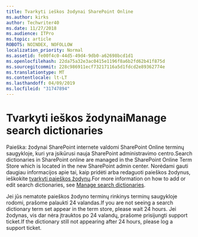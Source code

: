 ```yaml
---
title: Tvarkyti ieškos žodynai SharePoint Online
ms.author: kirks
author: Techwriter40
ms.date: 11/27/2018
ms.audience: ITPro
ms.topic: article
ROBOTS: NOINDEX, NOFOLLOW
localization_priority: Normal
ms.assetid: fe00f4c0-44d5-49d4-9db0-a62698bcd1d1
ms.openlocfilehash: 22da75a32e3ac0415e1196f8a6b2fd62b41f875d
ms.sourcegitcommit: 228c986911ecf73217116a5d1fdcd2e89362774e
ms.translationtype: MT
ms.contentlocale: lt-LT
ms.lasthandoff: 04/09/2019
ms.locfileid: "31747894"
---
```

# <a name="manage-search-dictionaries"></a><span data-ttu-id="67da5-102">Tvarkyti ieškos žodynai</span><span class="sxs-lookup"><span data-stu-id="67da5-102">Manage search dictionaries</span></span>

<span data-ttu-id="67da5-103">Paieška: žodynai SharePoint internete valdomi SharePoint Online terminų saugykloje, kuri yra įsikūrusi nauja SharePoint administravimo centro.</span><span class="sxs-lookup"><span data-stu-id="67da5-103">Search dictionaries in SharePoint online are managed in the SharePoint Online Term Store which is located in the new SharePoint admin center.</span></span> <span data-ttu-id="67da5-104">Norėdami gauti daugiau informacijos apie tai, kaip pridėti arba redaguoti paieškos žodynus, ieškokite [tvarkyti paieškos žodynų](https://go.microsoft.com/fwlink/?linkid=2044669&amp;clcid=0x409).</span><span class="sxs-lookup"><span data-stu-id="67da5-104">For more information on how to add or edit search dictionaries, see [Manage search dictionaries](https://go.microsoft.com/fwlink/?linkid=2044669&amp;clcid=0x409).</span></span>
  
<span data-ttu-id="67da5-105">Jei jūs nematote paieškos žodyno terminų rinkinys terminų saugykloje rodomi, prašome palaukti 24 valandas.</span><span class="sxs-lookup"><span data-stu-id="67da5-105">If you are not seeing a search dictionary term set appear in the term store, please wait 24 hours.</span></span> <span data-ttu-id="67da5-106">Jei žodynas, vis dar nėra įtrauktos po 24 valandų, prašome prisijungti support ticket.</span><span class="sxs-lookup"><span data-stu-id="67da5-106">If the dictionary still not appearing after 24 hours, please log a support ticket.</span></span>
  

